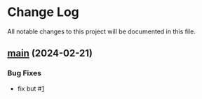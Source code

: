 # Change Log
All notable changes to this project will be documented in this file.

## [main](https://github.com/Cassielxd/CassieEditor) (2024-02-21)


### Bug Fixes

* fix but #[1](https://github.com/Cassielxd/CassieEditor/issues/1)
